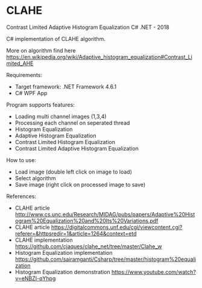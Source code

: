 # CLAHE
Contrast Limited Adaptive Histogram Equalization C# .NET - 2018

C# implementation of CLAHE algorithm.

More on algorithm find here https://en.wikipedia.org/wiki/Adaptive_histogram_equalization#Contrast_Limited_AHE

Requirements:
  - Target framework: .NET Framework 4.6.1
  - C# WPF App

Program supports features:
  - Loading multi channel images (1,3,4)
  - Processing each channel on seperated thread
  - Histogram Equalization
  - Adaptive Histogram Equalization
  - Contrast Limited Histogram Equalization
  - Contrast Limited Adaptive Histogram Equalization
   
How to use:
  - Load image (double left click on image to load)
  - Select algorithm
  - Save image (right click on processed image to save)
  
References:
  - CLAHE article http://www.cs.unc.edu/Research/MIDAG/pubs/papers/Adaptive%20Histogram%20Equalization%20and%20Its%20Variations.pdf  
  - CLAHE article https://digitalcommons.unf.edu/cgi/viewcontent.cgi?referer=&httpsredir=1&article=1264&context=etd
  - CLAHE implementation https://github.com/cjaques/clahe_net/tree/master/Clahe_w
  - Histogram Equalization implementation https://github.com/sairamganti/Csharp/tree/master/histogram%20equalization
  - Histogram Equalization demonstration https://www.youtube.com/watch?v=eNBZI-qYhpg
